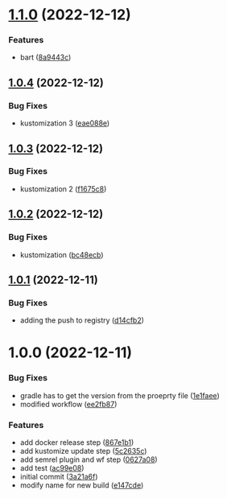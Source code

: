 # [1.1.0](https://github.com/alecsadam75/continuous-delivery-application/compare/1.0.4...1.1.0) (2022-12-12)


### Features

* bart ([8a9443c](https://github.com/alecsadam75/continuous-delivery-application/commit/8a9443c2def33da780f401b3418263051c168588))

## [1.0.4](https://github.com/alecsadam75/continuous-delivery-application/compare/1.0.3...1.0.4) (2022-12-12)


### Bug Fixes

* kustomization 3 ([eae088e](https://github.com/alecsadam75/continuous-delivery-application/commit/eae088e9fd7abfed53c09a9b840a4d6c2bf3ca7f))

## [1.0.3](https://github.com/alecsadam75/continuous-delivery-application/compare/1.0.2...1.0.3) (2022-12-12)


### Bug Fixes

* kustomization 2 ([f1675c8](https://github.com/alecsadam75/continuous-delivery-application/commit/f1675c8b5c75b995c1300c7a7a2c9cee668bcd03))

## [1.0.2](https://github.com/alecsadam75/continuous-delivery-application/compare/1.0.1...1.0.2) (2022-12-12)


### Bug Fixes

* kustomization ([bc48ecb](https://github.com/alecsadam75/continuous-delivery-application/commit/bc48ecbbaa5566c48cbf791c8800801ebfc941a4))

## [1.0.1](https://github.com/alecsadam75/continuous-delivery-application/compare/1.0.0...1.0.1) (2022-12-11)


### Bug Fixes

* adding the push to registry ([d14cfb2](https://github.com/alecsadam75/continuous-delivery-application/commit/d14cfb2660e58883e9f766cd5c3c7d42c1ffc02e))

# 1.0.0 (2022-12-11)


### Bug Fixes

* gradle has to get the version from the proeprty file ([1e1faee](https://github.com/alecsadam75/continuous-delivery-application/commit/1e1faeef030197f1d18dee6afad841304e1584ae))
* modified workflow ([ee2fb87](https://github.com/alecsadam75/continuous-delivery-application/commit/ee2fb87c166443550c0fdc728f947186ac897f98))


### Features

* add docker release step ([867e1b1](https://github.com/alecsadam75/continuous-delivery-application/commit/867e1b13452edb93b473b42dfd1302604eb22015))
* add kustomize update step ([5c2635c](https://github.com/alecsadam75/continuous-delivery-application/commit/5c2635c7d92d1311dd69080bff3eab691da08bf8))
* add semrel plugin and wf step ([0627a08](https://github.com/alecsadam75/continuous-delivery-application/commit/0627a0853d3daec530edbbaea62c493c95afffc5))
* add test ([ac99e08](https://github.com/alecsadam75/continuous-delivery-application/commit/ac99e08ad0fc167c53b50cbdac5201b5c65f7d2d))
* initial commit ([3a21a6f](https://github.com/alecsadam75/continuous-delivery-application/commit/3a21a6f2856a2788a478076e53e00a0016ce012c))
* modify name for new build ([e147cde](https://github.com/alecsadam75/continuous-delivery-application/commit/e147cdedc1c41c7e826dc0e00e6e8ac2c23ecb8b))
